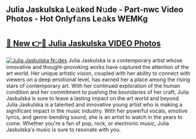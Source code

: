 ## Julia Jaskulska Le𝚊ked N𝚞de - Part-nwc Video Photos - Hot Onlyf𝚊ns Le𝚊ks WEMKg

# <h2><a href="http://ab49110.deff.icu/?id=Julia+Jaskulska">🔗 New 👉🔴 Julia Jaskulska VIDEO Photos</a></h2>

[![Julia Jaskulska N𝚞des](https://i.imgur.com/rIISA9y.gif)](http://ab49110.deff.icu/?id=Julia+Jaskulska)
Julia Jaskulska is a contemporary artist whose innovative and thought-provoking works have captured the attention of the art world. Her unique artistic vision, coupled with her ability to connect with viewers on a deep emotional level, has earned her a place among the rising stars of contemporary art. With her continued exploration of the human condition and her commitment to pushing the boundaries of her craft, Julia Jaskulska is sure to leave a lasting impact on the art world and beyond. Julia Jaskulska is a talented and innovative young artist who is making a significant impact in the music industry. With her powerful vocals, emotive lyrics, and genre-bending sound, she is an artist to watch in the years to come. Whether you're a fan of pop, rock, or electronic music, Julia Jaskulska's music is sure to resonate with you.
